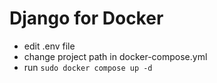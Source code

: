 # Django for Docker

- edit .env file
- change project path in docker-compose.yml
- run `sudo docker compose up -d`
